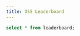 ```yaml
---
title: OSS Leaderboard
---
```


```sql leaderboard
select * from leaderboard;
```

<DataTable data={leaderboard} search=true rowShading=true link=user_link/>
